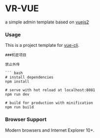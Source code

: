 # VR-VUE
a simple admin template based on [vuejs2](http://vuejs.org/)


### Usage

This is a project template for [vue-cli](https://github.com/vuejs/vue-cli).

```
###机密项目

禁止外传

``` bash
# install dependencies
npm install

# serve with hot reload at localhost:8081
npm run dev

# build for production with minification
npm run build

```

### Browser Support

Modern browsers and Internet Explorer 10+.
